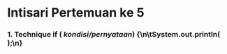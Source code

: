 # Intisari Pertemuan ke 5
### 1. Technique if ( ***kondisi/pernyataan***) {\n\tSystem.out.println( );\n}